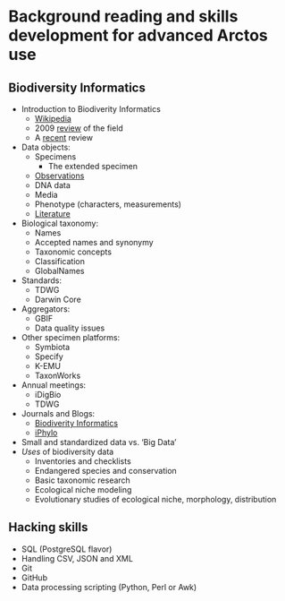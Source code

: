 # Background reading and skills development for advanced Arctos use

## Biodiversity Informatics

 * Introduction to Biodiverity Informatics
    * [Wikipedia][1]
    * 2009 [review][2] of the field
    * A [recent][3] review
 * Data objects:
    * Specimens
       * The extended specimen
    * [Observations][4]
    * DNA data
    * Media
    * Phenotype (characters, measurements)
    * [Literature][7]
 * Biological taxonomy:
    * Names
    * Accepted names and synonymy
    * Taxonomic concepts
    * Classification
    * GlobalNames
 * Standards:
    * TDWG
    * Darwin Core
 * Aggregators:
    * GBIF
    * Data quality issues
 * Other specimen platforms:
    * Symbiota
    * Specify
    * K-EMU
    * TaxonWorks
 * Annual meetings:
    * iDigBio
    * TDWG
 * Journals and Blogs:
    * [Biodiverity Informatics][5]
    * [iPhylo][6]
 * Small and standardized data vs. ‘Big Data’
 * _Uses_ of biodiversity data
    * Inventories and checklists
    * Endangered species and conservation
    * Basic taxonomic research
    * Ecological niche modeling
    * Evolutionary studies of ecological niche, morphology, distribution

## Hacking skills

 * SQL (PostgreSQL flavor)
 * Handling CSV, JSON and XML
 * Git
 * GitHub
 * Data processing scripting (Python, Perl or Awk)

[1]: https://en.wikipedia.org/wiki/Biodiversity_informatics
[2]: https://bmcbioinformatics.biomedcentral.com/articles/supplements/volume-10-supplement-14
[3]: https://doi.org/10.1002/widm.1394
[4]: https://www.inaturalist.org/
[5]: https://journals.ku.edu/index.php/jbi
[6]: https://iphylo.blogspot.com/
[7]: https://about.biodiversitylibrary.org/
